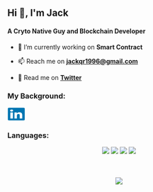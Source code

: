 <h2 align="left">Hi 👋, I'm Jack</h2>
<h4 align="left">A Cryto Native Guy and Blockchain Developer </h4>

- 🚀 I’m currently working on **Smart Contract**

- 📫 Reach me on **jackqr1996@gmail.com**

- 👀 Read me on <a href="https://twitter.com/jackquanrong" target="blank">**Twitter**</a>

<h3 align="left">My Background:</h3>
<p align="left">
<a href="https://www.linkedin.com/in/jack-jun-19373a199/" target="blank"><img align="center" src="https://raw.githubusercontent.com/devicons/devicon/master/icons/linkedin/linkedin-original.svg" alt="simonbusch89" height="30" width="40" /></a>
</p>

   

<h3 align="left">Languages:</h3>
<div align="center">
   <img src="https://img.shields.io/badge/Go-F7DF1E?style=for-the-badge&logo=Go&logoColor=black">
  <img src="https://img.shields.io/badge/Rust-339933?style=for-the-badge&logo=Rust&logoColor=black">
  <img src="https://img.shields.io/badge/JavaScript-F7DF1E?style=for-the-badge&logo=javascript&logoColor=black">
  <img src="https://img.shields.io/badge/Solidity-9E9E9E?style=for-the-badge&logo=solidity&logoColor=black">
<div/>
   
<br/>
<br/>

<p>
    <img align="center" src="https://github-readme-stats.vercel.app/api/top-langs/?layout=compact&username=0xJackJun&title_color=ffffff&text_color=c9cacc&icon_color=2bbc8a&bg_color=1d1f21" height="180px"/>
 </p>
 
 
